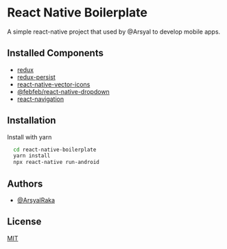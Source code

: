
# React Native Boilerplate

A simple react-native project that used by @Arsyal to develop mobile apps.


## Installed Components

- [redux](https://github.com/reduxjs/redux)
- [redux-persist](https://github.com/rt2zz/redux-persist)
- [react-native-vector-icons](https://github.com/oblador/react-native-vector-icons)
- [@febfeb/react-native-dropdown](https://github.com/febfeb/react-native-dropdown)
- [react-navigation](https://github.com/react-navigation/react-navigation)


## Installation

Install with yarn

```bash
  cd react-native-boilerplate
  yarn install
  npx react-native run-android
```
    
## Authors

- [@ArsyalRaka](https://www.gitlab.com/ArsyalRaka)


## License

[MIT](https://choosealicense.com/licenses/mit/)

